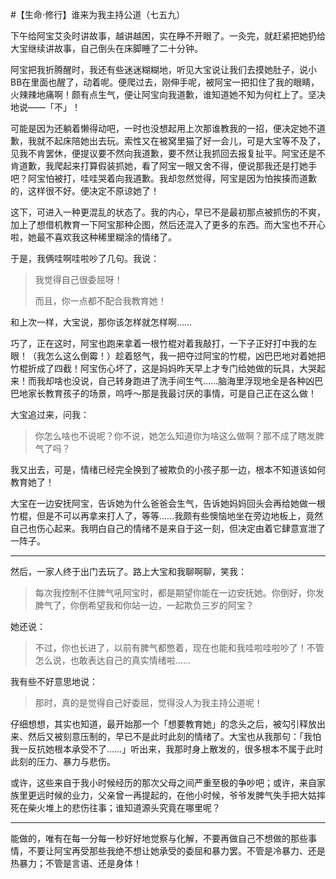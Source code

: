 #【生命⋅修行】谁来为我主持公道（七五九）

下午给阿宝艾灸时讲故事，越讲越困，实在睁不开眼了。一灸完，就赶紧把她扔给大宝继续讲故事，自己倒头在床脚睡了二十分钟。

阿宝把我折腾醒时，我还有些迷迷糊糊地，听见大宝说让我们去摸她肚子，说小BB在里面也醒了，动着呢。便爬过去，刚伸手呢，被阿宝一把扣住了我的眼睛，火辣辣地痛啊！颇有点生气，便让阿宝向我道歉，谁知道她不知为何杠上了。坚决地说——「不」！

可能是因为还躺着懒得动吧，一时也没想起用上次那谁教我的一招，便决定她不道歉，我就不起床陪她出去玩。索性又在被窝里猫了好一会儿，可是大宝等不及了，见我不肯罢休，便提议要不然向我道歉，要不然让我抓回去报复扯平。阿宝还是不肯道歉，我爬起来打算假装抓她，看了阿宝一眼又舍不得，便说那我还是打她手吧？阿宝怕被打，哇哇哭着向我道歉。我却忽然觉得，阿宝是因为怕挨揍而道歉的，这样很不好。便决定不原谅她了！

这下，可进入一种更混乱的状态了。我的内心，早已不是最初那点被抓伤的不爽，加上了想借机教育一下阿宝那种企图，然后还混入了更多的东西。而大宝也不开心啦，她最不喜欢我这种稀里糊涂的情绪了。

于是，我俩哇啊哇啦吵了几句。我说：

> 我觉得自己很委屈呀！
>
> 而且，你一点都不配合我教育她！

和上次一样，大宝说，那你该怎样就怎样啊……

巧了，正在这时，阿宝也跑来拿着一根竹棍对着我敲打，一下子正好打中我的左眼！（我怎么这么倒霉！）趁着怒气，我一把夺过阿宝的竹棍，凶巴巴地对着她把竹棍折成了四截！阿宝伤心坏了，这是妈妈昨天早上才专门给她做的玩具，大哭起来！而我却啥也没说，自己转身跑进了洗手间生气……脑海里浮现地全是各种凶巴巴地家长教育孩子的场景，呜呼～那是我最讨厌的事情，可是自己正在这么做！

大宝追过来，问我：

> 你怎么啥也不说呢？你不说，她怎么知道你为啥这么做啊？那不成了瞎发脾气了吗？

我又出去，可是，情绪已经完全换到了被欺负的小孩子那一边，根本不知道该如何教育她了！

大宝在一边安抚阿宝，告诉她为什么爸爸会生气，告诉她妈妈回头会再给她做一根竹棍，但是不可以再拿来打人了，等等……我颇有些懊恼地坐在旁边地板上，竟然自己也伤心起来。我明白自己的情绪不是来自于这一刻，但决定由着它肆意宣泄了一阵子。

----

然后，一家人终于出门去玩了。路上大宝和我聊啊聊，笑我：

> 每次我控制不住脾气吼阿宝时，都是期望你能在一边安抚她。你倒好，你发脾气了，你倒希望我和你站一边，一起欺负三岁的阿宝？

她还说：

> 不过，你也长进了，以前有脾气都憋着，现在也能和我哇啦哇啦吵了！不管怎么说，也敢表达自己的真实情绪啦……

我有些不好意思地说：

> 那时，真的是觉得自己好委屈，觉得没人为我主持公道呢！

仔细想想，其实也知道，最开始那一个「想要教育她」的念头之后，被勾引释放出来、然后又被刻意压制的，早已不是此时此刻的情绪了。大宝也从我那句：「我怕我一反抗她根本承受不了……」听出来，我那时身上散发的，很多根本不属于此时此刻的压力、暴力与悲伤。

或许，这些来自于我小时候经历的那次父母之间严重至极的争吵吧；或许，来自家族里更远时候的业力，父亲曾一再提起的，在他小时候，爷爷发脾气失手把大姑摔死在柴火堆上的悲伤往事；谁知道源头究竟在哪里呢？

----

能做的，唯有在每一分每一秒好好地觉察与化解，不要再做自己不想做的那些事情，不要让阿宝再受那些我绝不想让她承受的委屈和暴力罢。不管是冷暴力、还是热暴力；不管是言语、还是身体！

